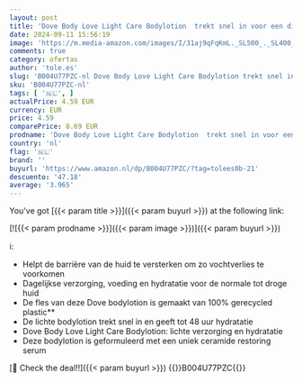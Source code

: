```yaml
---
layout: post
title: 'Dove Body Love Light Care Bodylotion  trekt snel in voor een direct gehydrateerde  soepele huid - 400 ml'
date: 2024-09-11 15:56:19
image: 'https://m.media-amazon.com/images/I/31aj9qFqKmL._SL500_._SL400_.jpg'
comments: true
category: ofertas
author: 'tole.es'
slug: 'B004U77PZC-nl Dove Body Love Light Care Bodylotion trekt snel in voor...'
sku: 'B004U77PZC-nl'
tags: [ '🇳🇱', ]
actualPrice: 4.59 EUR
currency: EUR
price: 4.59
comparePrice: 8.69 EUR
prodname: 'Dove Body Love Light Care Bodylotion  trekt snel in voor een direct gehydrateerde  soepele huid - 400 ml'
country: 'nl'
flag: '🇳🇱'
brand: ''
buyurl: 'https://www.amazon.nl/dp/B004U77PZC/?tag=tolees0b-21'
descuento: '47.18'
average: '3.965'
---
```


You've got [{{< param title >}}]({{< param buyurl >}}) at the following link:

[![{{< param prodname >}}]({{< param image >}})]({{< param buyurl >}})

ℹ️:

- Helpt de barrière van de huid te versterken om zo vochtverlies te voorkomen
- Dagelijkse verzorging, voeding en hydratatie voor de normale tot droge huid
- De fles van deze Dove bodylotion is gemaakt van 100% gerecycled plastic**
- De lichte bodylotion trekt snel in en geeft tot 48 uur hydratatie
- Dove Body Love Light Care Bodylotion: lichte verzorging en hydratatie
- Deze bodylotion is geformuleerd met een uniek ceramide restoring serum

[🛒 Check the deal!!]({{< param buyurl >}})
{{<world>}}B004U77PZC{{</world>}}

